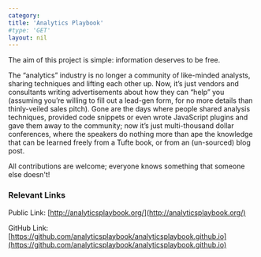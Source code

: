 ```yaml
---
category: 
title: 'Analytics Playbook'
#type: 'GET'
layout: nil
---
```

The aim of this project is simple: information deserves to be free.

The “analytics” industry is no longer a community of like-minded analysts, sharing techniques and lifting each other up. Now, it’s just vendors and consultants writing advertisements about how they can “help” you (assuming you’re willing to fill out a lead-gen form, for no more details than thinly-veiled sales pitch). Gone are the days where people shared analysis techniques, provided code snippets or even wrote JavaScript plugins and gave them away to the community; now it’s just multi-thousand dollar conferences, where the speakers do nothing more than ape the knowledge that can be learned freely from a Tufte book, or from an (un-sourced) blog post.

All contributions are welcome; everyone knows something that someone else doesn't!

### Relevant Links

Public Link: [http://analyticsplaybook.org/](http://analyticsplaybook.org/)

GitHub Link: [https://github.com/analyticsplaybook/analyticsplaybook.github.io](https://github.com/analyticsplaybook/analyticsplaybook.github.io)